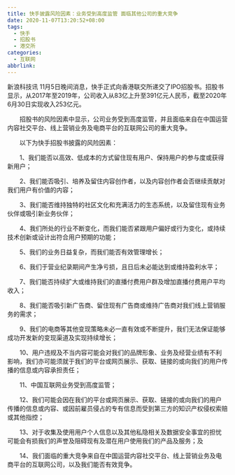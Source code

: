 ```yaml
---
title: 快手披露风险因素：业务受到高度监管 面临其他公司的重大竞争
date: 2020-11-07T13:20:52+08:00
tags:
  - 快手
  - 招股书
  - 港交所
categories:
  - 互联网
abbrlink:
---
```


新浪科技讯 11月5日晚间消息，快手正式向香港联交所递交了IPO招股书。招股书显示，从2017年至2019年，公司收入从83亿上升至391亿元人民币，截至2020年6月30日实现收入253亿元。

　　招股书的风险因素中显示，公司业务受到高度监管，并且面临来自在中国运营内容社交平台、线上营销业务及电商平台的互联网公司的重大竞争。

　　以下为快手招股书披露的风险因素：

　　1、我们能否以高效、低成本的方式留住现有用户、保持用户的参与度或获得新用户；

　　2、我们能否吸引、培养及留住内容创作者，以及内容创作者会否继续贡献对我们用户有价值的内容；

　　3、我们能否维持独特的社区文化和充满活力的生态系统，以及留住现有业务伙伴或吸引新业务伙伴；

　　4、我们所处的行业不断变化，而我们能否紧跟用户偏好或行为变化，或持续技术创新或设计出符合用户预期的功能；

　　5、我们的业务日益复杂，而我们能否有效管理增长；

　　6、我们于营业纪录期间产生净亏损，且日后未必能达到或维持盈利水平；

　　7、我们能否持续扩大或维持我们的直播付费用户群及增加直播付费用户平均收入；

　　8、我们能否吸引新广告商、留住现有广告商或维持广告商对我们线上营销服务的需求；

　　9、我们的电商等其他变现策略未必一直有效或不断提升，我们无法保证能够成功开发新的变现渠道及实现持续增长；

　　10、用户违规及不当内容可能会对我们的品牌形象、业务及经营业绩有不利影响，我们亦可能须就于我们的平台或网页展示、获取、链接的或向我们的用户传播的信息或内容承担责任；

　　11、中国互联网业务受到高度监管；

　　12、我们可能会因在我们的平台或网页展示、获取、链接的或向我们的用户传播的信息或内容、或因前雇员侵占的专有信息而受到第三方的知识产权侵权索赔或其他指控；

　　13、对于收集及使用用户个人信息以及其他私隐相关及数据安全事宜的担忧可能会有损我们的声誉及阻碍现有及潜在用户使用我们的产品及服务；及

　　14、我们面临的重大竞争来自在中国运营内容社交平台、线上营销业务及电商平台的互联网公司，以及我们能否有效竞争。